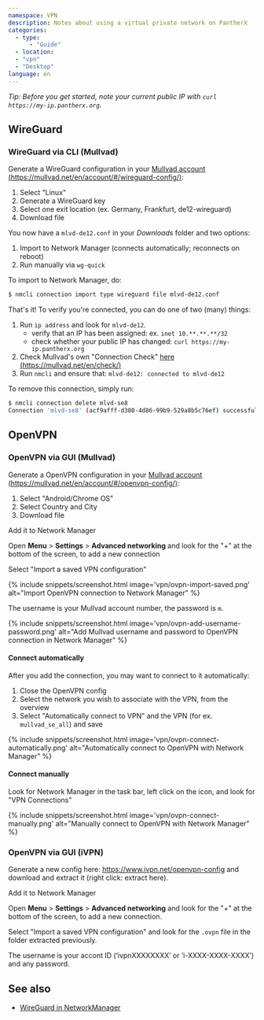 ```yaml
---
namespace: VPN
description: Notes about using a virtual private network on PantherX
categories:
  - type:
      - "Guide"
  - location:
  - "vpn"
  - "Desktop"
language: en
---
```


_Tip: Before you get started, note your current public IP with `curl https://my-ip.pantherx.org`._

## WireGuard

### WireGuard via CLI (Mullvad)

Generate a WireGuard configuration in your [Mullvad account (https://mullvad.net/en/account/#/wireguard-config/)](https://mullvad.net/en/account/#/wireguard-config/):

1. Select "Linux"
2. Generate a WireGuard key
3. Select one exit location (ex. Germany, Frankfurt, de12-wireguard)
4. Download file

You now have a `mlvd-de12.conf` in your _Downloads_ folder and two options:

1. Import to Network Manager (connects automatically; reconnects on reboot)
2. Run manually via `wg-quick`

To import to Network Manager, do:

```bash
$ nmcli connection import type wireguard file mlvd-de12.conf
```

That's it! To verify you're connected, you can do one of two (many) things:

1. Run `ip address` and look for `mlvd-de12`.
   - verify that an IP has been assigned: ex. `inet 10.**.**.**/32`
   - check whether your public IP has changed: `curl https://my-ip.pantherx.org`
2. Check Mullvad's own "Connection Check" [here (https://mullvad.net/en/check/)](https://mullvad.net/en/check/)
3. Run `nmcli` and ensure that: `mlvd-de12: connected to mlvd-de12`

To remove this connection, simply run:

```bash
$ nmcli connection delete mlvd-se8
Connection 'mlvd-se8' (acf9afff-d380-4d86-99b9-529a8b5c76ef) successfully deleted.
```

## OpenVPN

### OpenVPN via GUI (Mullvad)

Generate a OpenVPN configuration in your [Mullvad account (https://mullvad.net/en/account/#/openvpn-config/)](https://mullvad.net/en/account/#/openvpn-config/):

1. Select "Android/Chrome OS"
2. Select Country and City
3. Download file

Add it to Network Manager

Open **Menu** > **Settings** > **Advanced networking** and look for the "+" at the bottom of the screen, to add a new connection

Select "Import a saved VPN configuration"

{% include snippets/screenshot.html image='vpn/ovpn-import-saved.png' alt="Import OpenVPN connection to Network Manager" %}

The username is your Mullvad account number, the password is `m`.

{% include snippets/screenshot.html image='vpn/ovpn-add-username-password.png' alt="Add Mullvad username and password to OpenVPN connection in Network Manager" %}

#### Connect automatically

After you add the connection, you may want to connect to it automatically:

1. Close the OpenVPN config
2. Select the network you wish to associate with the VPN, from the overview
3. Select "Automatically connect to VPN" and the VPN (for ex. `mullvad_se_all`) and save

{% include snippets/screenshot.html image='vpn/ovpn-connect-automatically.png' alt="Automatically connect to OpenVPN with Network Manager" %}

#### Connect manually

Look for Network Manager in the task bar, left click on the icon, and look for "VPN Connections"

{% include snippets/screenshot.html image='vpn/ovpn-connect-manually.png' alt="Manually connect to OpenVPN with Network Manager" %}

### OpenVPN via GUI (iVPN)

Generate a new config here: https://www.ivpn.net/openvpn-config and download and extract it (right click: extract here).

Add it to Network Manager

Open **Menu** > **Settings** > **Advanced networking** and look for the "+" at the bottom of the screen, to add a new connection.

Select "Import a saved VPN configuration" and look for the `.ovpn` file in the folder extracted previously.

The username is your accont ID (‘ivpnXXXXXXXX’ or ‘i-XXXX-XXXX-XXXX’) and any password.

## See also

- [WireGuard in NetworkManager](https://blogs.gnome.org/thaller/2019/03/15/wireguard-in-networkmanager/)
